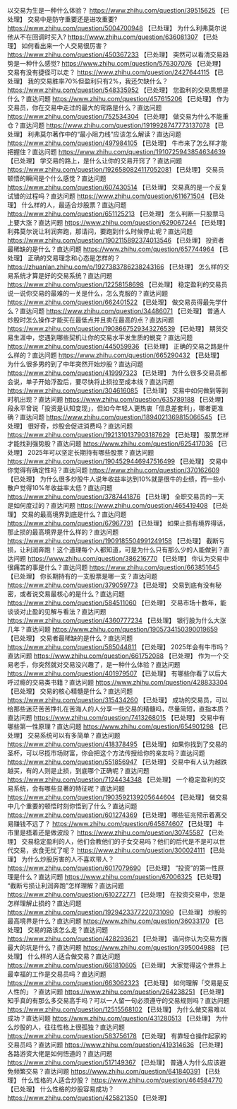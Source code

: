 以交易为生是一种什么体验？	https://www.zhihu.com/question/39515625 【已处理】
交易中是防守重要还是进攻重要?	https://www.zhihu.com/question/5004700948 【已处理】
为什么利弗莫尔说他从不在回调时买入?	https://www.zhihu.com/question/636081307 【已处理】
如何看出来一个人交易很厉害？	https://www.zhihu.com/question/450367233 【已处理】
突然可以看清交易趋势是一种什么感觉?	https://www.zhihu.com/question/576307076 【已处理】
交易有没有捷径可以走？	https://www.zhihu.com/question/2427644115 【已处理】
我的交易胜率70%但盈利只有2%，我还欠缺什么？	https://www.zhihu.com/question/548335952 【已处理】
您盈利的交易思想是什么？直达问题	https://www.zhihu.com/question/457615206 【已处理】
作为交易员，你在交易中走过的最大的弯路是什么？直达问题	https://www.zhihu.com/question/752534304 【已处理】
做交易为什么不能重仓？直达问题	https://www.zhihu.com/question/1919928747773137078 【已处理】
利弗莫尔著作中的“最小阻力线”应该怎么解读？直达问题	https://www.zhihu.com/question/497984105 【已处理】
牛市来了怎么样才能把握住？直达问题	https://www.zhihu.com/question/1910725943854634639 【已处理】
学交易的路上，是什么让你的交易开窍了？直达问题	https://www.zhihu.com/question/1926580824117052081 【已处理】
交易员顿悟的瞬间是个什么感觉？直达问题	https://www.zhihu.com/question/607430514 【已处理】
交易真的是一个反复试错的过程吗？直达问题	https://www.zhihu.com/question/611671504 【已处理】
什么样的人，最适合炒股票？直达问题	https://www.zhihu.com/question/651125213 【已处理】
怎么判断一只股票马上要大涨？直达问题	https://www.zhihu.com/question/629067244 【已处理】
利弗莫尔说让利润奔跑，那请问，要跑到什么时候停止呢？直达问题	https://www.zhihu.com/question/1902115892374013546 【已处理】
投资者最稀缺的是什么？直达问题	https://www.zhihu.com/question/657744964 【已处理】
正确的交易理念和心态是怎样的？	https://zhuanlan.zhihu.com/p/1927383786238243166 【已处理】
怎么样的交易系统才算是好的交易系统？直达问题	https://www.zhihu.com/question/12258158698 【已处理】
稳定盈利的交易员说一说你交易的最难的一关是什么，怎么克服的？直达问题	https://www.zhihu.com/question/662401522 【已处理】
做交易员得最先学什么？直达问题	https://www.zhihu.com/question/34486071 【已处理】
普通人炒股时怎么操作才能买在最低点并且卖在最高的点？直达问题	https://www.zhihu.com/question/1908667529343276539 【已处理】
期货交易生涯中，您遇到哪些契机让你的交易水平发生质的蜕变？直达问题	https://www.zhihu.com/question/445059936 【已处理】
正确的交易之路是什么样的？直达问题	https://www.zhihu.com/question/665290432 【已处理】
为什么很多男的到了中年突然开始炒股？直达问题	https://www.zhihu.com/question/419997323 【已处理】
为什么很多交易员都会说，单子开始浮盈后，要尽快将止损拉至成本线？直达问题	https://www.zhihu.com/question/304616085 【已处理】
交易中如何做到等到时机出现？直达问题	https://www.zhihu.com/question/635789188 【已处理】
段永平曾说「投资是认知变现」，但如今年轻人更热衷「信息差套利」，哪者更准确？直达问题	https://www.zhihu.com/question/1894021369815066545 【已处理】
很好奇，炒股会促进消费吗？直达问题	https://www.zhihu.com/question/1921310137903187629 【已处理】
股票怎样才能找到强势股？直达问题	https://www.zhihu.com/question/625417036 【已处理】
2025年可以坚定长期持有哪些股票？直达问题	https://www.zhihu.com/question/1904529446947516499 【已处理】
交易中你觉得有确定性吗？直达问题	https://www.zhihu.com/question/370162609 【已处理】
为什么很多炒股牛人说年收益率达到10%就是很牛的业绩，而一些小散户觉得10%年收益率太低？直达问题	https://www.zhihu.com/question/3787441876 【已处理】
全职交易员的一天是如何度过的？直达问题	https://www.zhihu.com/question/465419408 【已处理】
交易的最高境界到底是什么？直达问题	https://www.zhihu.com/question/67967791 【已处理】
如果止损有境界得话，那止损的最高境界是什么样的？直达问题	https://www.zhihu.com/question/1909185504991249158 【已处理】
截断亏损，让利润奔跑！这个道理每个人都知道，可是为什么只有那么少的人能做到？直达问题	https://www.zhihu.com/question/386216770 【已处理】
你认为交易中很痛苦的事是什么？直达问题	https://www.zhihu.com/question/663851645 【已处理】
你长期持有的一支股票是哪一支？直达问题	https://www.zhihu.com/question/379059773 【已处理】
交易到底有没有秘密，或者说交易最核心的是什么？直达问题	https://www.zhihu.com/question/584511060 【已处理】
交易市场十数年，能谈谈对止盈的见解与看法？直达问题	https://www.zhihu.com/question/4360777234 【已处理】
银行股为什么大涨几年？直达问题	https://www.zhihu.com/question/1905734150390019659 【已处理】
交易者最稀缺的是什么？直达问题	https://www.zhihu.com/question/585044811 【已处理】
2025年会有牛市吗？直达问题	https://www.zhihu.com/question/661752088 【已处理】
作为一个交易老手，你突然就对交易没兴趣了，是一种什么体验？直达问题	https://www.zhihu.com/question/401979507 【已处理】
有哪些你看了以后大呼过瘾的交易类书籍？直达问题	https://www.zhihu.com/question/428833304 【已处理】
交易的核心精髓是什么？直达问题	https://www.zhihu.com/question/315434260 【已处理】
成功的交易员，可以给那些迷茫苦苦挣扎在苦海人的人分享一些交易的精髓吗，尽量简短，直指本质？直达问题	https://www.zhihu.com/question/7413268015 【已处理】
交易中有哪些第一性原理？直达问题	https://www.zhihu.com/question/654901298 【已处理】
交易系统可以有多简单？直达问题	https://www.zhihu.com/question/418378495 【已处理】
如果你找到了交易的圣杯，可以尽揽市场财富，你会把这个方法传授给你的亲友吗？直达问题	https://www.zhihu.com/question/551856947 【已处理】
交易中有人认为越跌越买，有的人则是止损，到底哪个正确呢？直达问题	https://www.zhihu.com/question/7124434348 【已处理】
一个稳定盈利的交易系统，会有哪些显著的特征呢？直达问题	https://www.zhihu.com/question/1903592139205644604 【已处理】
做交易中几个重要的顿悟时刻你悟到了什么？直达问题	https://www.zhihu.com/question/601274369 【已处理】
哪些征兆预示着离交易赚钱不远了？	https://www.zhihu.com/question/645874607 【已处理】
牛市里是捂着还是做波段？	https://www.zhihu.com/question/30745587 【已处理】
交易稳定盈利的人，他们会教他们的子女交易吗？他们的后代是不是可以世代交易，衣食无忧了呢？	https://www.zhihu.com/question/300024111 【已处理】
为什么炒股厉害的人不喜欢带人？	https://www.zhihu.com/question/6017079690 【已处理】
“投资”的第一性原理是什么？直达问题	https://www.zhihu.com/question/67006325 【已处理】
“截断亏损让利润奔跑”怎样理解？直达问题	https://www.zhihu.com/question/610272771 【已处理】
在投资交易中，您是怎样理解止损的？直达问题	https://www.zhihu.com/question/1929423377220731090 【已处理】
炒股的最高境界是什么？直达问题	https://www.zhihu.com/question/36033170 【已处理】
交易的路该怎么走？直达问题	https://www.zhihu.com/question/428293621 【已处理】
请问你认为交易方面最大的坑是什么？直达问题	https://www.zhihu.com/question/395004988 【已处理】
什么样的人适合做交易？直达问题	https://www.zhihu.com/question/661810605 【已处理】
大家觉得这个世界上最幸福的工作是交易员吗？直达问题	https://www.zhihu.com/question/663062323 【已处理】
如何理解「交易是反人性的」？直达问题	https://www.zhihu.com/question/264238251 【已处理】
知乎真的有那么多交易高手吗？可以一人留一句必须遵守的交易规则吗？直达问题	https://www.zhihu.com/question/12515568102 【已处理】
为什么做交易难以成功？直达问题	https://www.zhihu.com/question/431280513 【已处理】
为什么炒股的人，往往性格上很孤独？直达问题	https://www.zhihu.com/question/583756178 【已处理】
有靠轻仓操作起家的交易员吗？直达问题	https://www.zhihu.com/question/419314636 【已处理】
各路游资大佬是如何悟道的？直达问题	https://www.zhihu.com/question/517149367 【已处理】
普通人为什么应该避免频繁交易？直达问题	https://www.zhihu.com/question/641840391 【已处理】
什么性格的人适合炒股？	https://www.zhihu.com/question/464584770 【已处理】
什么性格的炒股容易成功？	https://www.zhihu.com/question/425821350 【已处理】
